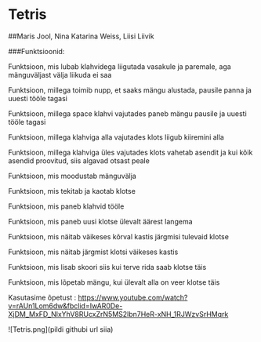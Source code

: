 # Tetris

##Maris Jool, Nina Katarina Weiss, Liisi Liivik


###Funktsioonid:

Funktsioon, mis lubab klahvidega liigutada vasakule ja paremale, aga mänguväljast välja liikuda ei saa

Funktsioon, millega toimib nupp, et saaks mängu alustada, pausile panna ja uuesti tööle tagasi

Funktsioon, millega space klahvi vajutades paneb mängu pausile ja uuesti tööle tagasi

Funktsioon, millega klahviga alla vajutades klots liigub kiiremini alla

Funktsioon, millega klahviga üles vajutades klots vahetab asendit ja kui kõik asendid proovitud, siis algavad otsast peale

Funktsioon, mis moodustab mänguvälja

Funktsioon, mis tekitab ja kaotab klotse

Funktsioon, mis paneb klahvid tööle

Funktsioon, mis paneb uusi klotse ülevalt äärest langema

Funktsioon, mis näitab väikeses kõrval kastis järgmisi tulevaid klotse

Funktsioon, mis näitab järgmist klotsi väikeses kastis

Funktsioon, mis lisab skoori siis kui terve rida saab klotse täis

Funktsioon, mis lõpetab mängu, kui ülevalt alla on veer klotse täis

Kasutasime õpetust : https://www.youtube.com/watch?v=rAUn1Lom6dw&fbclid=IwAR0De-XjDM_MxFD_NlxYhV8RUcxZrN5MS2lbn7HeR-xNH_1RJWzvSrHMqrk


![Tetris.png](pildi githubi url siia)
